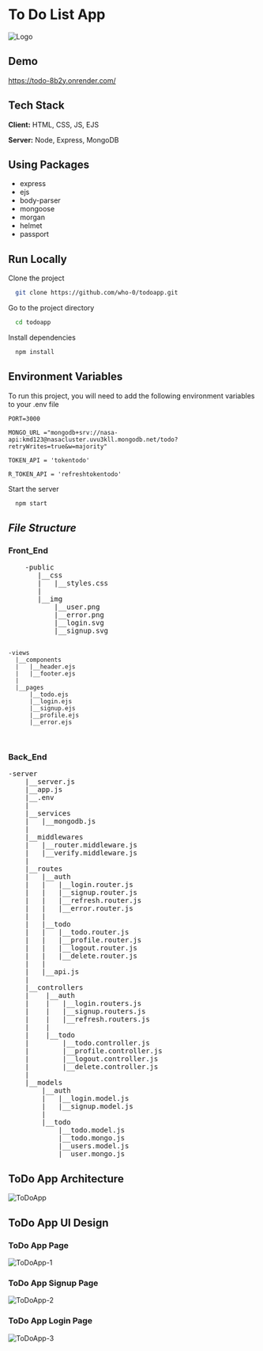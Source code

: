 # <h1> To Do List App </h1>

![Logo](https://user-images.githubusercontent.com/56252622/205436815-8c1d3a96-5019-4664-88a3-183c89519f16.jpg)

## Demo

https://todo-8b2y.onrender.com/

## Tech Stack

**Client:** HTML, CSS, JS, EJS

**Server:** Node, Express, MongoDB

<h2>Using Packages</h2>
<ul>
<li>express</li>
<li>ejs</li>
<li>body-parser</li>
<li>mongoose</li>
<li>morgan</li>
<li>helmet</li>
<li>passport</li>
</ul>

## Run Locally

Clone the project

```bash
  git clone https://github.com/who-0/todoapp.git
```

Go to the project directory

```bash
  cd todoapp
```

Install dependencies

```bash
  npm install
```

## Environment Variables

To run this project, you will need to add the following environment variables to your .env file

`PORT=3000`

`MONGO_URL ="mongodb+srv://nasa-api:kmd123@nasacluster.uvu3kll.mongodb.net/todo?retryWrites=true&w=majority"`

`TOKEN_API = 'tokentodo'`

`R_TOKEN_API = 'refreshtokentodo'`

Start the server

```bash
  npm start
```

<h2><i>File Structure</i></h2>
<h3>Front_End</h3>
<pre>
    -public
       |__css
       |   |__styles.css
       |
       |__img
           |__user.png
           |__error.png
           |__login.svg
           |__signup.svg

    -views
      |__components
      |   |__header.ejs
      |   |__footer.ejs
      |
      |__pages
          |__todo.ejs
          |__login.ejs
          |__signup.ejs
          |__profile.ejs
          |__error.ejs

</pre>
</hr>
<h3>Back_End</h3>
<pre>
-server
    |__server.js
    |__app.js
    |__.env
    |
    |__services
    |   |__mongodb.js
    |
    |__middlewares
    |   |__router.middleware.js
    |   |__verify.middleware.js
    |
    |__routes
    |   |__auth
    |   |   |__login.router.js
    |   |   |__signup.router.js
    |   |   |__refresh.router.js
    |   |   |__error.router.js
    |   |
    |   |__todo
    |   |   |__todo.router.js
    |   |   |__profile.router.js
    |   |   |__logout.router.js
    |   |   |__delete.router.js
    |   |
    |   |__api.js
    |
    |__controllers
    |    |__auth
    |    |   |__login.routers.js
    |    |   |__signup.routers.js
    |    |   |__refresh.routers.js
    |    |
    |    |__todo
    |        |__todo.controller.js
    |        |__profile.controller.js
    |        |__logout.controller.js
    |        |__delete.controller.js
    |
    |__models
        |__auth
        |   |__login.model.js
        |   |__signup.model.js
        |
        |__todo
            |__todo.model.js
            |__todo.mongo.js
            |__users.model.js
            |__user.mongo.js
</pre>

## ToDo App Architecture

![ToDoApp](https://user-images.githubusercontent.com/56252622/205043323-d564b197-a7f0-43c5-9deb-e6cfb35ac7a4.png)

## ToDo App UI Design

### ToDo App Page

![ToDoApp-1](https://user-images.githubusercontent.com/56252622/208886659-4424ca6e-f9be-41e6-936f-18e0c14f5a67.png)

### ToDo App Signup Page

![ToDoApp-2](https://user-images.githubusercontent.com/56252622/208658813-7467e65b-0a9d-421b-88e3-85c0f4402c42.png)

### ToDo App Login Page

![ToDoApp-3](https://user-images.githubusercontent.com/56252622/208658684-2811c84b-a4e4-45a0-90e7-2d04d725ae02.png)
